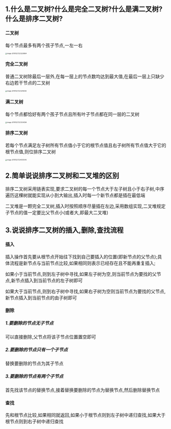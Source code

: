 ## 1.什么是二叉树?什么是完全二叉树?什么是满二叉树?什么是排序二叉树?

#### 二叉树

每个节点最多有两个孩子节点,一左一右

<img src="C:\Users\labvi\AppData\Roaming\Typora\typora-user-images\image-20191227223228964.png" alt="image-20191227223228964" style="zoom:33%;" />

#### 完全二叉树

普通二叉树除最后一层外,在每一层上的节点数均达到最大值,在最后一层上只缺少右边若干节点的二叉树

<img src="C:\Users\labvi\AppData\Roaming\Typora\typora-user-images\image-20191227223249292.png" alt="image-20191227223249292" style="zoom:33%;" />

#### 满二叉树

每个节点都恰好有两个孩子节点且所有叶子节点都在同一层的二叉树

<img src="C:\Users\labvi\AppData\Roaming\Typora\typora-user-images\image-20191227223334594.png" alt="image-20191227223334594" style="zoom:33%;" />

#### 排序二叉树

若每个节点满足左子树所有节点值小于它的根节点值且右子树所有节点值大于它的根节点值,则位排序二叉树

<img src="C:\Users\labvi\AppData\Roaming\Typora\typora-user-images\image-20191227224035045.png" alt="image-20191227224035045" style="zoom:33%;" />

## 2.简单说说排序二叉树和二叉堆的区别

排序二叉树采用链表实现,要求二叉树的每一个节点大于左子树且小于右子树,中序遍历这棵树就能实现从小到大输出,插入时每一个新节点都是插在最低端

二叉堆是一颗完全二叉树,插入时按照顺序尽量插在左边,采用数组实现,二叉堆规定子节点的值一定要比父节点小(或者大,即最大二叉堆)

## 3.说说排序二叉树的插入,删除,查找流程

#### 插入

插入操作首先要从根节点开始往下找到自己要插入的位置(即新节点的父节点);具体流程是新节点与当前节点比较,如果相同则表示已经存在且不能再重复插入;

如果小于当前节点,则到左子树中寻找,如果左子树为空,则当前节点为要找的父节点,新节点插入到当前节点的左子树即可

如果大于当前节点,则到右子树中寻找,如果右子树为空则当前节点为要找的父节点,新节点插入到当前节点的由子树即可

#### 删除

##### 1.要删除的节点无子节点

可以直接删除,父节点将该子节点位置置空即可

##### 2.要删除的节点只有一个子节点

替换要删除的节点为其子节点

##### 3.要删除的节点有两个子节点

首先找该节点的替换节点,接着替换要删除的节点为替换节点,然后删除替换节点

#### 查找

先和根节点比较,如果相同就返回,如果小于根节点则到左子树中递归查找,如果大于根节点则到右子树中递归查找















